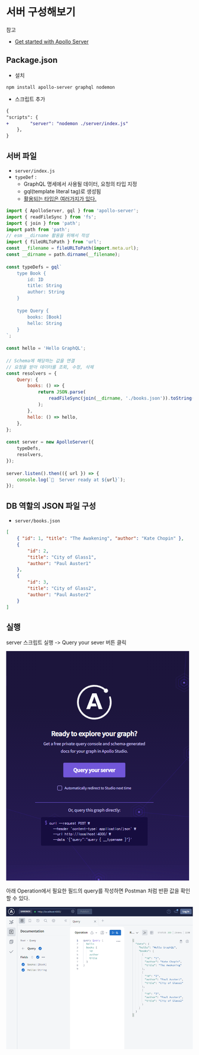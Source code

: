 # 서버 구성해보기

참고

-   [Get started with Apollo Server](https://www.apollographql.com/docs/apollo-server/getting-started)

## Package.json

-   설치

```
npm install apollo-server graphql nodemon
```

-   스크립트 추가

```diff
{
"scripts": {
+        "server": "nodemon ./server/index.js"
    },
}
```

## 서버 파일

-   `server/index.js`
-   `typeDef` :
    -   GraphQL 명세에서 사용될 데이터, 요청의 타입 지정
    -   gql(template literal tag)로 생성됨
    -   [활용되는 타입은 여러가지가 있다.](./types.md)

```js
import { ApolloServer, gql } from 'apollo-server';
import { readFileSync } from 'fs';
import { join } from 'path';
import path from 'path';
// esm __dirname 활용을 위해서 작성
import { fileURLToPath } from 'url';
const __filename = fileURLToPath(import.meta.url);
const __dirname = path.dirname(__filename);

const typeDefs = gql`
    type Book {
        id: ID
        title: String
        author: String
    }

    type Query {
        books: [Book]
        hello: String
    }
`;

const hello = 'Hello GraphQL';

// Schema에 해당하는 값을 연결
// 요청을 받아 데이터를 조회, 수정, 삭제
const resolvers = {
    Query: {
        books: () => {
            return JSON.parse(
                readFileSync(join(__dirname, './books.json')).toString()
            );
        },
        hello: () => hello,
    },
};

const server = new ApolloServer({
    typeDefs,
    resolvers,
});

server.listen().then(({ url }) => {
    console.log(`🚀  Server ready at ${url}`);
});
```

## DB 역할의 JSON 파일 구성

-   `server/books.json`

```JSON
[
    { "id": 1, "title": "The Awakening", "author": "Kate Chopin" },
    {
        "id": 2,
        "title": "City of Glass1",
        "author": "Paul Auster1"
    },
    {
        "id": 3,
        "title": "City of Glass2",
        "author": "Paul Auster2"
    }
]

```

## 실행

server 스크립트 실행 -> Query your sever 버튼 클릭

![실행 화면](./images/query_your_server.png)

아래 Operation에서 필요한 필드의 query를 작성하면 Postman 처럼 반환 값을 확인 할 수 있다.

![스튜디오](./images/studio.png)

